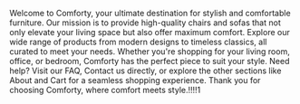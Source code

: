 Welcome to Comforty, your ultimate destination for stylish and comfortable furniture. Our mission is to provide high-quality chairs and sofas that not only elevate your living space but also offer maximum comfort. Explore our wide range of products from modern designs to timeless classics, all curated to meet your needs. Whether you're shopping for your living room, office, or bedroom, Comforty has the perfect piece to suit your style. Need help? Visit our FAQ, Contact us directly, or explore the other sections like About and Cart for a seamless shopping experience. Thank you for choosing Comforty, where comfort meets style.!!!!1
